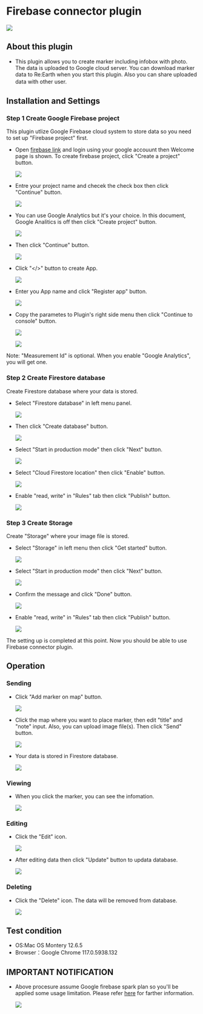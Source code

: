 # Firebase connector plugin

   ![](https://raw.githubusercontent.com/eukarya-inc/reearth-plugin-firebase-connector/main/src/firebaseConnectorTopImg.png)


## About this plugin

-  This plugin allows you to create marker including infobox with photo. The data is uploaded to Google cloud server. You can download marker data to Re:Earth when you start this plugin. Also you can share uploaded data with other user.
　
## Installation and Settings

### Step 1  Create Google Firebase project
This plugin utlize Google Firebase cloud system to store data so you need to set up "Firebase project" first.

- Open [firebase link](https://console.firebase.google.com) and login using your google accouunt then Welcome page is shown. 
To create firebase project, click "Create a project" button.

   ![](https://raw.githubusercontent.com/eukarya-inc/reearth-plugin-firebase-connector/main/src/img2.png)

- Entre your project name and checek the check box then click "Continue" button.

   ![](https://raw.githubusercontent.com/eukarya-inc/reearth-plugin-firebase-connector/main/src/img3.png)

- You can use Google Analytics but it's your choice. In this document, Google Analitics is off then click "Create project" button.

   ![](https://raw.githubusercontent.com/eukarya-inc/reearth-plugin-firebase-connector/main/src/img4.png)

- Then click "Continue" button.

   ![](https://raw.githubusercontent.com/eukarya-inc/reearth-plugin-firebase-connector/main/src/img5.png)

- Click "</>" button to create App.

   ![](https://raw.githubusercontent.com/eukarya-inc/reearth-plugin-firebase-connector/main/src/img6.png)

- Enter you App name and click "Register app" button.

   ![](https://raw.githubusercontent.com/eukarya-inc/reearth-plugin-firebase-connector/main/src/img7.png)

- Copy the parametes to Plugin's right side menu then click "Continue to console" button.

   ![](https://raw.githubusercontent.com/eukarya-inc/reearth-plugin-firebase-connector/main/src/img8.png)

   ![](https://raw.githubusercontent.com/eukarya-inc/reearth-plugin-firebase-connector/main/src/img1.png)

 Note:  "Measurement Id" is optional. When you enable "Google Analytics", you will get one.

### Step 2  Create Firestore database
Create Firestore database where your data is stored.

- Select "Firestore database" in left menu panel.

   ![](https://raw.githubusercontent.com/eukarya-inc/reearth-plugin-firebase-connector/main/src/img9.png)

- Then click "Create database" button.

   ![](https://raw.githubusercontent.com/eukarya-inc/reearth-plugin-firebase-connector/main/src/img10.png)

- Select "Start in production mode" then click "Next" button.

   ![](https://raw.githubusercontent.com/eukarya-inc/reearth-plugin-firebase-connector/main/src/img11.png)

- Select "Cloud Firestore location" then click "Enable" button.

   ![](https://raw.githubusercontent.com/eukarya-inc/reearth-plugin-firebase-connector/main/src/img12.png)

- Enable "read, write" in "Rules" tab then click "Publish" button.

   ![](https://raw.githubusercontent.com/eukarya-inc/reearth-plugin-firebase-connector/main/src/img13.png)

### Step 3  Create Storage
Create "Storage" where your image file is stored. 

- Select "Storage" in left menu then click "Get started" button. 

   ![](https://raw.githubusercontent.com/eukarya-inc/reearth-plugin-firebase-connector/main/src/img14.png)

- Select "Start in production mode" then click "Next" button. 

   ![](https://raw.githubusercontent.com/eukarya-inc/reearth-plugin-firebase-connector/main/src/img15.png)

- Confirm the message and click "Done" button.

   ![](https://raw.githubusercontent.com/eukarya-inc/reearth-plugin-firebase-connector/main/src/img16.png)

- Enable "read, write" in "Rules" tab then click "Publish" button.

   ![](https://raw.githubusercontent.com/eukarya-inc/reearth-plugin-firebase-connector/main/src/img17.png)

The setting up is completed at this point. Now you should be able to use Firebase connector plugin.

## Operation

### Sending

- Click "Add marker on map" button.

   ![](https://raw.githubusercontent.com/eukarya-inc/reearth-plugin-firebase-connector/main/src/img20.png)

- Click the map where you want to place marker, then edit "title" and "note" input. Also, you can upload image file(s). Then click "Send" button.

   ![](https://raw.githubusercontent.com/eukarya-inc/reearth-plugin-firebase-connector/main/src/img21.png)

- Your data is stored in Firestore database.

   ![](https://raw.githubusercontent.com/eukarya-inc/reearth-plugin-firebase-connector/main/src/img22.png)

### Viewing

- When you click the marker, you can see the infomation.

   ![](https://raw.githubusercontent.com/eukarya-inc/reearth-plugin-firebase-connector/main/src/img23.png)


### Editing

- Click the "Edit" icon. 

   ![](https://raw.githubusercontent.com/eukarya-inc/reearth-plugin-firebase-connector/main/src/img24.png)

- After editing data then click "Update" button to updata database.

   ![](https://raw.githubusercontent.com/eukarya-inc/reearth-plugin-firebase-connector/main/src/img25.png)

### Deleting

- Click the "Delete" icon. The data will be removed from database.

   ![](https://raw.githubusercontent.com/eukarya-inc/reearth-plugin-firebase-connector/main/src/img26.png)

## Test condition
  - OS:Mac OS Montery 12.6.5
  - Browser：Google Chrome 117.0.5938.132

## IMPORTANT NOTIFICATION
-  Above procesure assume Google firebase spark plan so you'll be applied some usage limitation. Please refer [here](https://firebase.google.com/pricing) for farther information.

     ![](https://raw.githubusercontent.com/eukarya-inc/reearth-plugin-firebase-connector/main/src/imgUsage.png)
